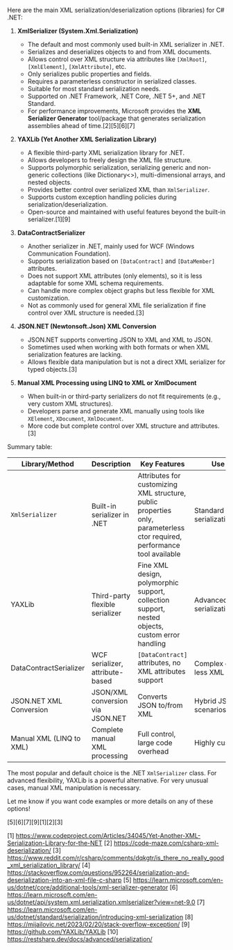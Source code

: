 Here are the main XML serialization/deserialization options (libraries) for C# .NET:

1. **XmlSerializer (System.Xml.Serialization)**
   - The default and most commonly used built-in XML serializer in .NET.
   - Serializes and deserializes objects to and from XML documents.
   - Allows control over XML structure via attributes like `[XmlRoot]`, `[XmlElement]`, `[XmlAttribute]`, etc.
   - Only serializes public properties and fields.
   - Requires a parameterless constructor in serialized classes.
   - Suitable for most standard serialization needs.
   - Supported on .NET Framework, .NET Core, .NET 5+, and .NET Standard.
   - For performance improvements, Microsoft provides the **XML Serializer Generator** tool/package that generates serialization assemblies ahead of time.[2][5][6][7]

2. **YAXLib (Yet Another XML Serialization Library)**
   - A flexible third-party XML serialization library for .NET.
   - Allows developers to freely design the XML file structure.
   - Supports polymorphic serialization, serializing generic and non-generic collections (like Dictionary<>), multi-dimensional arrays, and nested objects.
   - Provides better control over serialized XML than `XmlSerializer`.
   - Supports custom exception handling policies during serialization/deserialization.
   - Open-source and maintained with useful features beyond the built-in serializer.[1][9]

3. **DataContractSerializer**
   - Another serializer in .NET, mainly used for WCF (Windows Communication Foundation).
   - Supports serialization based on `[DataContract]` and `[DataMember]` attributes.
   - Does not support XML attributes (only elements), so it is less adaptable for some XML schema requirements.
   - Can handle more complex object graphs but less flexible for XML customization.
   - Not as commonly used for general XML file serialization if fine control over XML structure is needed.[3]

4. **JSON.NET (Newtonsoft.Json) XML Conversion**
   - JSON.NET supports converting JSON to XML and XML to JSON.
   - Sometimes used when working with both formats or when XML serialization features are lacking.
   - Allows flexible data manipulation but is not a direct XML serializer for typed objects.[3]

5. **Manual XML Processing using LINQ to XML or XmlDocument**
   - When built-in or third-party serializers do not fit requirements (e.g., very custom XML structures).
   - Developers parse and generate XML manually using tools like `XElement`, `XDocument`, `XmlDocument`.
   - More code but complete control over XML structure and attributes.[3]

Summary table:

| Library/Method              | Description                                              | Key Features                                      | Use Case/Notes                              |
|----------------------------|----------------------------------------------------------|--------------------------------------------------|---------------------------------------------|
| `XmlSerializer`              | Built-in serializer in .NET                              | Attributes for customizing XML structure, public properties only, parameterless ctor required, performance tool available | Standard XML serialization/deserialization |
| YAXLib                      | Third-party flexible serializer                          | Fine XML design, polymorphic support, collection support, nested objects, custom error handling | Advanced/custom XML serialization           |
| DataContractSerializer       | WCF serializer, attribute-based                         | `[DataContract]` attributes, no XML attributes support | Complex object graphs but less XML control  |
| JSON.NET XML Conversion      | JSON/XML conversion via JSON.NET                         | Converts JSON to/from XML                         | Hybrid JSON-XML scenarios                    |
| Manual XML (LINQ to XML)     | Complete manual XML processing                           | Full control, large code overhead                | Highly custom XML needs                      |

The most popular and default choice is the .NET `XmlSerializer` class. For advanced flexibility, YAXLib is a powerful alternative. For very unusual cases, manual XML manipulation is necessary.

Let me know if you want code examples or more details on any of these options! 

[5][6][7][9][1][2][3]

[1] https://www.codeproject.com/Articles/34045/Yet-Another-XML-Serialization-Library-for-the-NET
[2] https://code-maze.com/csharp-xml-deserialization/
[3] https://www.reddit.com/r/csharp/comments/dqkgtr/is_there_no_really_good_xml_serialization_library/
[4] https://stackoverflow.com/questions/952264/serialization-and-deserialization-into-an-xml-file-c-sharp
[5] https://learn.microsoft.com/en-us/dotnet/core/additional-tools/xml-serializer-generator
[6] https://learn.microsoft.com/en-us/dotnet/api/system.xml.serialization.xmlserializer?view=net-9.0
[7] https://learn.microsoft.com/en-us/dotnet/standard/serialization/introducing-xml-serialization
[8] https://mijailovic.net/2023/02/20/stack-overflow-exception/
[9] https://github.com/YAXLib/YAXLib
[10] https://restsharp.dev/docs/advanced/serialization/